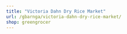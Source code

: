 ```yaml
---
title: "Victoria Dahn Dry Rice Market"
url: /gbarnga/victoria-dahn-dry-rice-market/
shop: greengrocer
---
```

